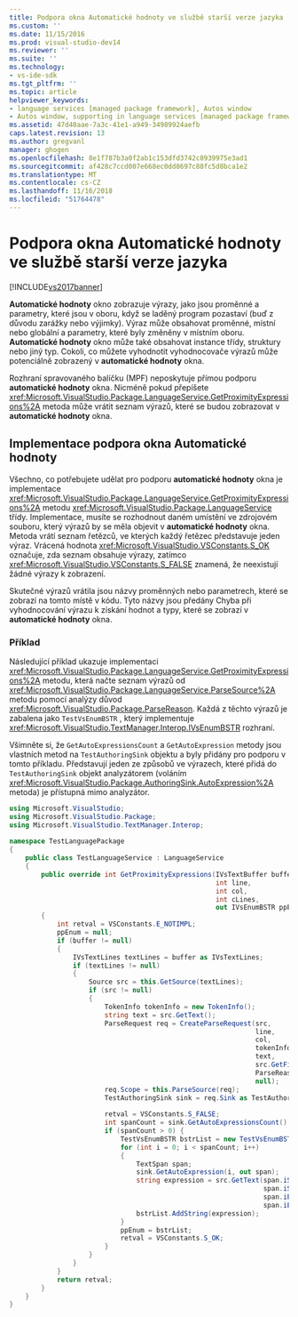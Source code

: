```yaml
---
title: Podpora okna Automatické hodnoty ve službě starší verze jazyka | Dokumentace Microsoftu
ms.custom: ''
ms.date: 11/15/2016
ms.prod: visual-studio-dev14
ms.reviewer: ''
ms.suite: ''
ms.technology:
- vs-ide-sdk
ms.tgt_pltfrm: ''
ms.topic: article
helpviewer_keywords:
- language services [managed package framework], Autos window
- Autos window, supporting in language services [managed package framework]
ms.assetid: 47d40aae-7a3c-41e1-a949-34989924aefb
caps.latest.revision: 13
ms.author: gregvanl
manager: ghogen
ms.openlocfilehash: 8e1f787b3a0f2ab1c153dfd3742c8939975e3ad1
ms.sourcegitcommit: af428c7ccd007e668ec0dd8697c88fc5d8bca1e2
ms.translationtype: MT
ms.contentlocale: cs-CZ
ms.lasthandoff: 11/16/2018
ms.locfileid: "51764478"
---
```

# <a name="support-for-the-autos-window-in-a-legacy-language-service"></a>Podpora okna Automatické hodnoty ve službě starší verze jazyka
[!INCLUDE[vs2017banner](../../includes/vs2017banner.md)]

**Automatické hodnoty** okno zobrazuje výrazy, jako jsou proměnné a parametry, které jsou v oboru, když se laděný program pozastaví (buď z důvodu zarážky nebo výjimky). Výraz může obsahovat proměnné, místní nebo globální a parametry, které byly změněny v místním oboru. **Automatické hodnoty** okno může také obsahovat instance třídy, struktury nebo jiný typ. Cokoli, co můžete vyhodnotit vyhodnocovače výrazů může potenciálně zobrazený v **automatické hodnoty** okna.  
  
 Rozhraní spravovaného balíčku (MPF) neposkytuje přímou podporu **automatické hodnoty** okna. Nicméně pokud přepíšete <xref:Microsoft.VisualStudio.Package.LanguageService.GetProximityExpressions%2A> metoda může vrátit seznam výrazů, které se budou zobrazovat v **automatické hodnoty** okna.  
  
## <a name="implementing-support-for-the-autos-window"></a>Implementace podpora okna Automatické hodnoty  
 Všechno, co potřebujete udělat pro podporu **automatické hodnoty** okna je implementace <xref:Microsoft.VisualStudio.Package.LanguageService.GetProximityExpressions%2A> metodu <xref:Microsoft.VisualStudio.Package.LanguageService> třídy. Implementace, musíte se rozhodnout daném umístění ve zdrojovém souboru, který výrazů by se měla objevit v **automatické hodnoty** okna. Metoda vrátí seznam řetězců, ve kterých každý řetězec představuje jeden výraz. Vrácená hodnota <xref:Microsoft.VisualStudio.VSConstants.S_OK> označuje, zda seznam obsahuje výrazy, zatímco <xref:Microsoft.VisualStudio.VSConstants.S_FALSE> znamená, že neexistují žádné výrazy k zobrazení.  
  
 Skutečné výrazů vrátila jsou názvy proměnných nebo parametrech, které se zobrazí na tomto místě v kódu. Tyto názvy jsou předány Chyba při vyhodnocování výrazu k získání hodnot a typy, které se zobrazí v **automatické hodnoty** okna.  
  
### <a name="example"></a>Příklad  
 Následující příklad ukazuje implementaci <xref:Microsoft.VisualStudio.Package.LanguageService.GetProximityExpressions%2A> metodu, která načte seznam výrazů od <xref:Microsoft.VisualStudio.Package.LanguageService.ParseSource%2A> metodu pomocí analýzy důvod <xref:Microsoft.VisualStudio.Package.ParseReason>. Každá z těchto výrazů je zabalena jako `TestVsEnumBSTR` , který implementuje <xref:Microsoft.VisualStudio.TextManager.Interop.IVsEnumBSTR> rozhraní.  
  
 Všimněte si, že `GetAutoExpressionsCount` a `GetAutoExpression` metody jsou vlastních metod na `TestAuthoringSink` objektu a byly přidány pro podporu v tomto příkladu. Představují jeden ze způsobů ve výrazech, které přidá do `TestAuthoringSink` objekt analyzátorem (voláním <xref:Microsoft.VisualStudio.Package.AuthoringSink.AutoExpression%2A> metoda) je přístupná mimo analyzátor.  
  
```csharp  
using Microsoft.VisualStudio;  
using Microsoft.VisualStudio.Package;  
using Microsoft.VisualStudio.TextManager.Interop;  
  
namespace TestLanguagePackage  
{  
    public class TestLanguageService : LanguageService  
    {  
        public override int GetProximityExpressions(IVsTextBuffer buffer,  
                                                    int line,  
                                                    int col,  
                                                    int cLines,  
                                                    out IVsEnumBSTR ppEnum)  
        {  
            int retval = VSConstants.E_NOTIMPL;  
            ppEnum = null;  
            if (buffer != null)  
            {  
                IVsTextLines textLines = buffer as IVsTextLines;  
                if (textLines != null)  
                {  
                    Source src = this.GetSource(textLines);  
                    if (src != null)  
                    {  
                        TokenInfo tokenInfo = new TokenInfo();  
                        string text = src.GetText();  
                        ParseRequest req = CreateParseRequest(src,  
                                                              line,  
                                                              col,  
                                                              tokenInfo,  
                                                              text,  
                                                              src.GetFilePath(),  
                                                              ParseReason.Autos,  
                                                              null);  
                        req.Scope = this.ParseSource(req);  
                        TestAuthoringSink sink = req.Sink as TestAuthoringSink;  
  
                        retval = VSConstants.S_FALSE;  
                        int spanCount = sink.GetAutoExpressionsCount();  
                        if (spanCount > 0) {  
                            TestVsEnumBSTR bstrList = new TestVsEnumBSTR();  
                            for (int i = 0; i < spanCount; i++)  
                            {  
                                TextSpan span;  
                                sink.GetAutoExpression(i, out span);  
                                string expression = src.GetText(span.iStartLine,  
                                                                span.iStartIndex,  
                                                                span.iEndLine,  
                                                                span.iEndIndex);  
                                bstrList.AddString(expression);  
                            }  
                            ppEnum = bstrList;  
                            retval = VSConstants.S_OK;  
                        }  
                    }  
                }  
            }  
            return retval;  
        }  
    }  
}  
```

